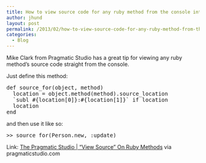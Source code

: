 ```yaml
---
title: How to view source code for any ruby method from the console into your source editor
author: jhund
layout: post
permalink: /2013/02/how-to-view-source-code-for-any-ruby-method-from-the-console-into-your-source-editor/
categories:
  - Blog
---
```

Mike Clark from Pragmatic Studio has a great tip for viewing any ruby method&#8217;s source code straight from the console.

Just define this method:

<pre>def source_for(object, method)
  location = object.method(method).source_location
  `subl #{location[0]}:#{location[1]}` if location
  location
end</pre>

and then use it like so:

<pre>&gt;&gt; source_for(Person.new, :update)</pre>

Link: [The Pragmatic Studio | &#8220;View Source&#8221; On Ruby Methods][1] via pragmaticstudio.com

 [1]: http://pragmaticstudio.com/blog/2013/2/13/view-source-ruby-methods